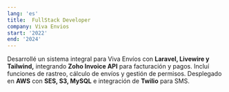 ```yaml
---
lang: 'es'
title:  FullStack Developer
company: Viva Envios
start: '2022'
end: '2024'
---
```


Desarrollé un sistema integral para Viva Envíos con **Laravel, Livewire y Tailwind,** integrando **Zoho Invoice API** para facturación y pagos. Incluí funciones de rastreo, cálculo de envíos y gestión de permisos. Desplegado en **AWS** con **SES, S3, MySQL** e integración de **Twilio** para SMS.
